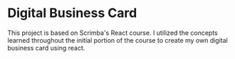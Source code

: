 # Digital Business Card
This project is based on Scrimba's React course.
I utilized the concepts learned throughout the initial portion of the course to create my own digital business card using react.



